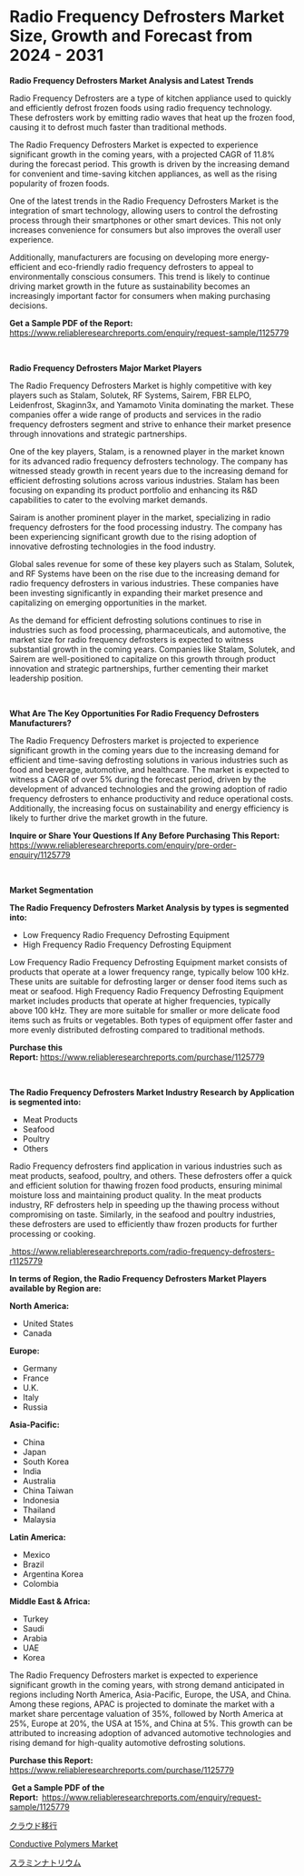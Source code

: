 <p><h1>Radio Frequency Defrosters Market Size, Growth and Forecast from 2024 - 2031</h1></p><p><strong>Radio Frequency Defrosters Market Analysis and Latest Trends</strong></p>
<p><p>Radio Frequency Defrosters are a type of kitchen appliance used to quickly and efficiently defrost frozen foods using radio frequency technology. These defrosters work by emitting radio waves that heat up the frozen food, causing it to defrost much faster than traditional methods.</p><p>The Radio Frequency Defrosters Market is expected to experience significant growth in the coming years, with a projected CAGR of 11.8% during the forecast period. This growth is driven by the increasing demand for convenient and time-saving kitchen appliances, as well as the rising popularity of frozen foods.</p><p>One of the latest trends in the Radio Frequency Defrosters Market is the integration of smart technology, allowing users to control the defrosting process through their smartphones or other smart devices. This not only increases convenience for consumers but also improves the overall user experience.</p><p>Additionally, manufacturers are focusing on developing more energy-efficient and eco-friendly radio frequency defrosters to appeal to environmentally conscious consumers. This trend is likely to continue driving market growth in the future as sustainability becomes an increasingly important factor for consumers when making purchasing decisions.</p></p>
<p><strong>Get a Sample PDF of the Report:&nbsp;</strong> <a href="https://www.reliableresearchreports.com/enquiry/request-sample/1125779">https://www.reliableresearchreports.com/enquiry/request-sample/1125779</a></p>
<p>&nbsp;</p>
<p><strong>Radio Frequency Defrosters Major Market Players</strong></p>
<p><p>The Radio Frequency Defrosters Market is highly competitive with key players such as Stalam, Solutek, RF Systems, Sairem, FBR ELPO, Leidenfrost, Skaginn3x, and Yamamoto Vinita dominating the market. These companies offer a wide range of products and services in the radio frequency defrosters segment and strive to enhance their market presence through innovations and strategic partnerships.</p><p>One of the key players, Stalam, is a renowned player in the market known for its advanced radio frequency defrosters technology. The company has witnessed steady growth in recent years due to the increasing demand for efficient defrosting solutions across various industries. Stalam has been focusing on expanding its product portfolio and enhancing its R&D capabilities to cater to the evolving market demands.</p><p>Sairam is another prominent player in the market, specializing in radio frequency defrosters for the food processing industry. The company has been experiencing significant growth due to the rising adoption of innovative defrosting technologies in the food industry.</p><p>Global sales revenue for some of these key players such as Stalam, Solutek, and RF Systems have been on the rise due to the increasing demand for radio frequency defrosters in various industries. These companies have been investing significantly in expanding their market presence and capitalizing on emerging opportunities in the market.</p><p>As the demand for efficient defrosting solutions continues to rise in industries such as food processing, pharmaceuticals, and automotive, the market size for radio frequency defrosters is expected to witness substantial growth in the coming years. Companies like Stalam, Solutek, and Sairem are well-positioned to capitalize on this growth through product innovation and strategic partnerships, further cementing their market leadership position.</p></p>
<p>&nbsp;</p>
<p><strong>What Are The Key Opportunities For Radio Frequency Defrosters Manufacturers?</strong></p>
<p><p>The Radio Frequency Defrosters market is projected to experience significant growth in the coming years due to the increasing demand for efficient and time-saving defrosting solutions in various industries such as food and beverage, automotive, and healthcare. The market is expected to witness a CAGR of over 5% during the forecast period, driven by the development of advanced technologies and the growing adoption of radio frequency defrosters to enhance productivity and reduce operational costs. Additionally, the increasing focus on sustainability and energy efficiency is likely to further drive the market growth in the future.</p></p>
<p><strong>Inquire or Share Your Questions If Any Before Purchasing This Report:</strong> <a href="https://www.reliableresearchreports.com/enquiry/pre-order-enquiry/1125779">https://www.reliableresearchreports.com/enquiry/pre-order-enquiry/1125779</a></p>
<p>&nbsp;</p>
<p><strong>Market Segmentation</strong></p>
<p><strong>The Radio Frequency Defrosters Market Analysis by types is segmented into:</strong></p>
<p><ul><li>Low Frequency Radio Frequency Defrosting Equipment</li><li>High Frequency Radio Frequency Defrosting Equipment</li></ul></p>
<p><p>Low Frequency Radio Frequency Defrosting Equipment market consists of products that operate at a lower frequency range, typically below 100 kHz. These units are suitable for defrosting larger or denser food items such as meat or seafood. High Frequency Radio Frequency Defrosting Equipment market includes products that operate at higher frequencies, typically above 100 kHz. They are more suitable for smaller or more delicate food items such as fruits or vegetables. Both types of equipment offer faster and more evenly distributed defrosting compared to traditional methods.</p></p>
<p><strong>Purchase this Report:&nbsp;</strong><a href="https://www.reliableresearchreports.com/purchase/1125779">https://www.reliableresearchreports.com/purchase/1125779</a></p>
<p>&nbsp;</p>
<p><strong>The Radio Frequency Defrosters Market Industry Research by Application is segmented into:</strong></p>
<p><ul><li>Meat Products</li><li>Seafood</li><li>Poultry</li><li>Others</li></ul></p>
<p><p>Radio Frequency defrosters find application in various industries such as meat products, seafood, poultry, and others. These defrosters offer a quick and efficient solution for thawing frozen food products, ensuring minimal moisture loss and maintaining product quality. In the meat products industry, RF defrosters help in speeding up the thawing process without compromising on taste. Similarly, in the seafood and poultry industries, these defrosters are used to efficiently thaw frozen products for further processing or cooking.</p></p>
<p><a href="https://www.reliableresearchreports.com/radio-frequency-defrosters-r1125779">&nbsp;https://www.reliableresearchreports.com/radio-frequency-defrosters-r1125779</a></p>
<p><strong>In terms of Region, the Radio Frequency Defrosters Market Players available by Region are:</strong></p>
<p>
    <p> <strong> North America: </strong>
        <ul>
            <li>United States</li>
            <li>Canada</li>
        </ul>
        </p> 
    <p> <strong> Europe: </strong>
        <ul>
            <li>Germany</li>
            <li>France</li>
            <li>U.K.</li>
            <li>Italy</li>
            <li>Russia</li>
        </ul>
        </p> 
    <p> <strong> Asia-Pacific: </strong>
        <ul>
            <li>China</li>
            <li>Japan</li>
            <li>South Korea</li>
            <li>India</li>
            <li>Australia</li>
            <li>China Taiwan</li>
            <li>Indonesia</li>
            <li>Thailand</li>
            <li>Malaysia</li>
        </ul>
        </p> 
    <p> <strong> Latin America: </strong>
        <ul>
            <li>Mexico</li>
            <li>Brazil</li>
            <li>Argentina Korea</li>
            <li>Colombia</li>
        </ul>
        </p> 
    <p> <strong> Middle East & Africa: </strong>
        <ul>
            <li>Turkey</li>
            <li>Saudi</li>
            <li>Arabia</li>
            <li>UAE</li>
            <li>Korea</li>
        </ul>
    </p>
    </p>
<p><p>The Radio Frequency Defrosters market is expected to experience significant growth in the coming years, with strong demand anticipated in regions including North America, Asia-Pacific, Europe, the USA, and China. Among these regions, APAC is projected to dominate the market with a market share percentage valuation of 35%, followed by North America at 25%, Europe at 20%, the USA at 15%, and China at 5%. This growth can be attributed to increasing adoption of advanced automotive technologies and rising demand for high-quality automotive defrosting solutions.</p></p>
<p><strong>Purchase this Report: </strong><a href="https://www.reliableresearchreports.com/purchase/1125779">https://www.reliableresearchreports.com/purchase/1125779</a></p>
<p>&nbsp;<strong>Get a Sample PDF of the Report:&nbsp;&nbsp;</strong><a href="https://www.reliableresearchreports.com/enquiry/request-sample/1125779">https://www.reliableresearchreports.com/enquiry/request-sample/1125779</a></p>
<p><strong></strong></p>
<p><p><a href="https://medium.com/@skyleridges76856/2024%E5%B9%B4%E3%81%8B%E3%82%892031%E5%B9%B4%E3%81%BE%E3%81%A7%E3%81%AE%E6%9C%9F%E9%96%93%E3%81%AB%E4%BA%88%E6%B8%AC%E3%81%95%E3%82%8C%E3%82%8B%E3%82%AF%E3%83%A9%E3%82%A6%E3%83%89%E7%A7%BB%E8%A1%8C%E5%B8%82%E5%A0%B4%E3%81%AE%E5%88%86%E6%9E%90%E3%81%A8%E8%A6%8F%E6%A8%A1-542e2605e24e">クラウド移行</a></p><p><a href="https://natural-crush-b99.notion.site/Conductive-Polymers-Market-Comprehensive-Assessment-by-Type-Application-and-Geography-424f8da5fc0946adb06bba1615f194d6">Conductive Polymers Market</a></p><p><a href="https://medium.com/@dominicalsop1/%E3%82%B9%E3%83%A9%E3%83%9F%E3%83%B3%E3%83%8A%E3%83%88%E3%83%AA%E3%82%A6%E3%83%A0%E5%B8%82%E5%A0%B4-%E5%B8%82%E5%A0%B4%E3%82%B7%E3%82%A7%E3%82%A2-%E5%B8%82%E5%A0%B4%E3%83%88%E3%83%AC%E3%83%B3%E3%83%89-%E5%B0%86%E6%9D%A5%E3%81%AE%E6%88%90%E9%95%B7%E3%82%92%E6%8E%A2%E3%82%8B-6290fbc880ac">スラミンナトリウム</a></p></p>
